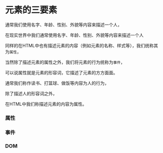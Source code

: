 # 元素的三要素

通常我们使用名字、年龄、性别、外貌等内容来描述一个人，

在现实世界中我们通常使用名字、年龄、性别、外貌等内容来描述一个人

同样的在HTML中也有描述元素的内容（例如元素的名称、样式等），我们统称其为`属性`，

当然除了描述元素的属性之外，我们将元素的行为统称为`事件`，

可以说属性就是元素的形容词，它描述了元素的方方面面。

通常我们称作读书、打篮球、做饭等内容为人的行为，

除了描述人的形容词之外，



在HTML中我们称描述元素的内容为属性。

### 属性

### 事件

### DOM